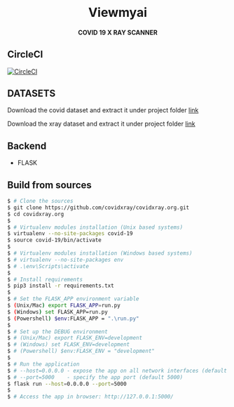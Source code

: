 

<h1 align="center">
  <br>
  <br>
  Viewmyai
  <br>
</h1>

<h4 align="center">COVID 19 X RAY SCANNER
  
## CircleCI
[![CircleCI](https://circleci.com/gh/covidxray/covidxray.org.svg?style=svg)](https://circleci.com/gh/covidxray/covidxray.org)

## DATASETS
  Download the covid dataset and extract it under project folder [link](https://drive.google.com/file/d/1iCdBP6F7xfqQH77eeclTRkOimMRjv237/view?usp=sharing)
  
 Download the xray dataset and extract it under project folder [link](https://drive.google.com/file/d/1lLNaiPtQwMDvn2ON_7dZRX8XiQRqTW6C/view?usp=sharing)
## Backend
   - FLASK

## Build from sources

```bash
$ # Clone the sources
$ git clone https://github.com/covidxray/covidxray.org.git
$ cd covidxray.org
$
$ # Virtualenv modules installation (Unix based systems)
$ virtualenv --no-site-packages covid-19
$ source covid-19/bin/activate
$
$ # Virtualenv modules installation (Windows based systems)
$ # virtualenv --no-site-packages env
$ # .\env\Scripts\activate
$ 
$ # Install requirements
$ pip3 install -r requirements.txt
$
$ # Set the FLASK_APP environment variable
$ (Unix/Mac) export FLASK_APP=run.py
$ (Windows) set FLASK_APP=run.py
$ (Powershell) $env:FLASK_APP = ".\run.py"
$
$ # Set up the DEBUG environment
$ # (Unix/Mac) export FLASK_ENV=development
$ # (Windows) set FLASK_ENV=development
$ # (Powershell) $env:FLASK_ENV = "development"
$
$ # Run the application
$ # --host=0.0.0.0 - expose the app on all network interfaces (default 127.0.0.1)
$ # --port=5000    - specify the app port (default 5000)  
$ flask run --host=0.0.0.0 --port=5000
$
$ # Access the app in browser: http://127.0.0.1:5000/
```
